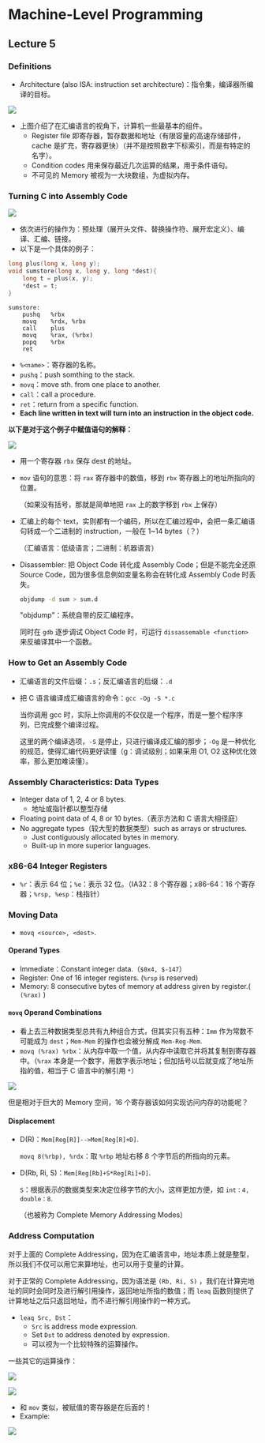 # Machine-Level Programming

## Lecture 5

### Definitions

- Architecture (also ISA: instruction set architecture)：指令集，编译器所编译的目标。

![](https://github.com/Clovers2333/picx-images-hosting/raw/master/Machine_Programming_Definitions.7p3d8s7et6.webp)

- 上图介绍了在汇编语言的视角下，计算机一些最基本的组件。
    - Register file 即寄存器，暂存数据和地址（有限容量的高速存储部件，cache 是扩充，寄存器更快）（并不是按照数字下标索引，而是有特定的名字）。
    - Condition codes 用来保存最近几次运算的结果，用于条件语句。
    - 不可见的 Memory 被视为一大块数组，为虚拟内存。

### Turning C into Assembly Code

![](https://github.com/Clovers2333/picx-images-hosting/raw/master/Turning_C_to_ObjectCode.2krojil1vi.webp)

- 依次进行的操作为：预处理（展开头文件、替换操作符、展开宏定义）、编译、汇编、链接。
- 以下是一个具体的例子：

```c
long plus(long x, long y);
void sumstore(long x, long y, long *dest){
    long t = plus(x, y);
    *dest = t;
}
```

```assembly
sumstore:
	pushq	%rbx
	movq	%rdx, %rbx
	call	plus
	movq	%rax, (%rbx)
	popq	%rbx
	ret
```

- `%<name>`：寄存器的名称。
- `pushq`：push somthing to the stack.
- `movq`：move sth. from one place to another.
- `call`：call a procedure.
- `ret`：return from a specific function.
- **Each line written in text will turn into an instruction in the object code.**

**以下是对于这个例子中赋值语句的解释：**

![](https://github.com/Clovers2333/picx-images-hosting/raw/master/Assembly_Assigning_Exanple.ibvvim1by.webp)

- 用一个寄存器 `rbx` 保存 dest 的地址。

- `mov` 语句的意思：将 `rax` 寄存器中的数值，移到 `rbx` 寄存器上的地址所指向的位置。

    （如果没有括号，那就是简单地把 `rax` 上的数字移到 `rbx` 上保存）

- 汇编上的每个 text，实则都有一个编码，所以在汇编过程中，会把一条汇编语句转成一个二进制的 instruction，一般在 1~14 bytes（？）

    （汇编语言：低级语言；二进制：机器语言）
    
- Disassembler: 把 Object Code 转化成 Assembly Code；但是不能完全还原 Source Code，因为很多信息例如变量名称会在转化成 Assembly Code 时丢失。

    ```bash
    objdump -d sum > sum.d
    ```

    "objdump"：系统自带的反汇编程序。

    同时在 `gdb` 逐步调试 Object Code 时，可运行 `dissassemable <function>` 来反编译其中一个函数。

### How to Get an Assembly Code

- 汇编语言的文件后缀：`.s`；反汇编语言的后缀：`.d`

- 把 C 语言编译成汇编语言的命令：`gcc -Og -S *.c`

    当你调用 gcc 时，实际上你调用的不仅仅是一个程序，而是一整个程序序列，已完成整个编译过程。

    这里的两个编译选项，`-S` 是停止，只进行编译成汇编的那步；`-Og` 是一种优化的规范，使得汇编代码更好读懂（g：调试级别；如果采用 O1, O2 这种优化效率，那么更加难读懂）。

### Assembly Characteristics: Data Types

- Integer data of 1, 2, 4 or 8 bytes.
    - 地址或指针都以整型存储
- Floating point data of 4, 8 or 10 bytes.（表示方法和 C 语言大相径庭） 
- No aggregate types（较大型的数据类型）such as arrays or structures.
    - Just contiguously allocated bytes in memory.
    - Built-up in more superior languages.

### x86-64 Integer Registers

- `%r`：表示 64 位；`%e`：表示 32 位。（IA32：8 个寄存器；x86-64：16 个寄存器；`%rsp, %esp`：栈指针）

### Moving Data

- `movq <source>, <dest>`.

#### Operand Types

- Immediate：Constant integer data.（`$0x4, $-147`）
- Register: One of 16 integer registers. (`%rsp` is reserved)
- Memory: 8 consecutive bytes of memory at address given by register.( `(%rax)` )

#### `movq` Operand Combinations

- 看上去三种数据类型总共有九种组合方式，但其实只有五种：`Imm` 作为常数不可能成为 `dest`；`Mem-Mem` 的操作也会被分解成 `Mem-Reg-Mem`.
- `movq (%rax) %rbx`：从内存中取一个值，从内存中读取它并将其复制到寄存器中。（`%rax` 本身是一个数字，用数字表示地址；但加括号以后就变成了地址所指的值，相当于 C 语言中的解引用 `*`）

![](https://github.com/Clovers2333/picx-images-hosting/raw/master/movq_operand_combination.51dx5bddta.webp)

但是相对于巨大的 Memory 空间，16 个寄存器该如何实现访问内存的功能呢？

#### Displacement

- D(R)：`Mem[Reg[R]]-->Mem[Reg[R]+D]`.

    `movq 8(%rbp), %rdx`：取 `%rbp` 地址右移 8 个字节后的所指向的元素。

- D(Rb, Ri, S)：`Mem[Reg[Rb]+S*Reg[Ri]+D]`.

    `S`：根据表示的数据类型来决定位移字节的大小，这样更加方便，如 `int：4, double：8`.

    （也被称为 Complete Memory Addressing Modes）

### Address Computation

对于上面的 Complete Addressing，因为在汇编语言中，地址本质上就是整型，所以我们不仅可以用它来算地址，也可以用于变量的计算。

对于正常的 Complete Addressing，因为语法是 `(Rb, Ri, S)` ，我们在计算完地址的同时会同时及进行解引用操作，返回地址所指的数值；而 `leaq` 函数则提供了计算地址之后只返回地址，而不进行解引用操作的一种方式。

- `leaq Src, Dst`：
    - `Src` is address mode expression.
    - Set `Dst` to address denoted by expression.
    - 可以视为一个比较特殊的运算操作。

一些其它的运算操作：

![](https://github.com/Clovers2333/picx-images-hosting/raw/master/Assembly_Arithmetic_Operations.7p3dfqezgz.webp)

![](https://github.com/Clovers2333/picx-images-hosting/raw/master/Assembly_Arithmetic_Operations2.5q76pechg8.webp)

- 和 `mov` 类似，被赋值的寄存器是在后面的！
- Example:

![](https://github.com/Clovers2333/picx-images-hosting/raw/master/Assembly_Arithmetic_Example.6bgubp9csc.webp)